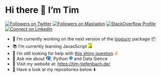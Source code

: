 
<!-- README.md is generated from README.Rmd. Please edit that file -->

# Hi there 👋 I’m Tim

<!-- badges: start -->

<a href="https://www.twitter.com/timteafan" target="blank"><img src="https://img.shields.io/twitter/follow/timteafan?label=Twitter&amp;style=social" alt="Followers on Twitter"/></a>
<a rel="me" href="https://fosstodon.org/@TimTeaFan"><img src="https://img.shields.io/mastodon/follow/109529514106713499?domain=https%3A%2F%2Ffosstodon.org&amp;label=Mastadon%20&amp;style=social" alt="Followers on Mastadon"/></a>
<a href="https://stackoverflow.com/users/9349302/timteafan" target="blank"><img src="https://img.shields.io/stackexchange/stackoverflow/r/9349302?label=Reputation&amp;logo=StackOverflow&amp;logoColor=orange&amp;style=social" alt="StackOverflow Profile"/></a>
<a href="https://www.linkedin.com/in/timtiefenbach" target="blank"><img src="https://shields.io/badge/Connect-0A66C2?logo=linkedin&amp;logoColor=white" alt="Connect on LinkedIn"/></a>

<!-- badges: end -->

- 🔨 I’m currently working on the next version of the
  [loopurrr](https://github.com/TimTeaFan/loopurrr/) package 📦
- 📚 I’m currently learning JavasScript <img
  src="README_files/figure-gfm/fa-icon-14cae0a97cd9a0079c13493e14200e31.svg"
  style="width:0.88em;height:1em" />
- 🤔 I’m still looking for help with [this shiny
  question](https://stackoverflow.com/questions/59382931/embed-an-external-shiny-app-in-another-vanilla-shiny-app)
  <img
  src="README_files/figure-gfm/fa-icon-1a8a7cf6fd85dc60d21a424a6ec3449d.svg"
  style="width:0.75em;height:1em" />
- 💬 Ask me about <img
  src="README_files/figure-gfm/fa-icon-a6114546c7f33a5a1cd908b95616b053.svg"
  style="width:1.13em;height:1em" />, Python <img
  src="README_files/figure-gfm/fa-icon-ed4622dfefa4c38af3db2e5a3093bb84.svg"
  style="width:0.88em;height:1em" /> and Data Sience
- 🔗 Visit my website at: <https://tim-tiefenbach.de/>
- 📣 Have a look at my repositories below ⬇️

